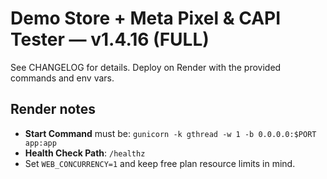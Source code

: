 # Demo Store + Meta Pixel & CAPI Tester — v1.4.16 (FULL)

See CHANGELOG for details. Deploy on Render with the provided commands and env vars.


## Render notes
- **Start Command** must be: `gunicorn -k gthread -w 1 -b 0.0.0.0:$PORT app:app`
- **Health Check Path**: `/healthz`
- Set `WEB_CONCURRENCY=1` and keep free plan resource limits in mind.

